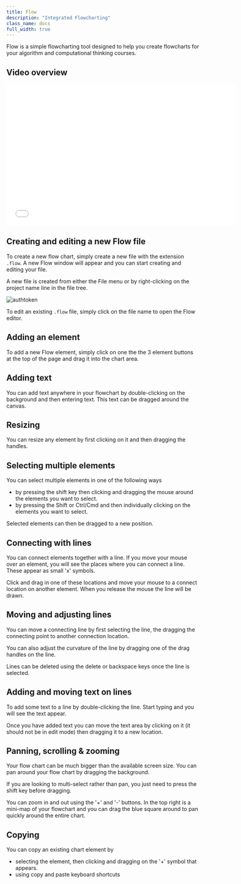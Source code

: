 ```yaml
---
title: Flow
description: "Integrated Flowcharting"
class_name: docs
full_width: true
---
```


Flow is a simple flowcharting tool designed to help you create flowcharts for your algorithm and computational thinking courses.

## Video overview

<div class="video">
<div class="video-wrapper">
<iframe src="//player.vimeo.com/video/130093908" width="600" height="370" frameborder="0" webkitallowfullscreen mozallowflscreen allowfullscreen></iframe>
</div>
</div>

## Creating and editing a new Flow file
To create a new flow chart, simply create a new file with the extension `.flow`. A new Flow window will appear and you can start creating and editing your file.

A new file is created from either the File menu or by right-clicking on the project name line in the file tree.

<img alt="authtoken" src="/img/docs/new-file.png" class="simple"/>

To edit an existing `.flow` file, simply click on the file name to open the Flow editor.


## Adding an element
To add a new Flow element, simply click on one the the 3 element buttons at the top of the page and drag it into the chart area.

## Adding text
You can add text anywhere in your flowchart by double-clicking on the background and then entering text. This text can be dragged around the canvas.

## Resizing
You can resize any element by first clicking on it and then dragging the handles.

## Selecting multiple elements
You can select multiple elements in one of the following ways

- by pressing the shift key then clicking and dragging the mouse around the elements you want to select.
- by pressing the Shift or Ctrl/Cmd and then individually clicking on the elements you want to select.

Selected elements can then be dragged to a new position.

## Connecting with lines
You can connect elements together with a line. If you move your mouse over an element, you will see the places where you can connect a line. These appear as small 'x' symbols.

Click and drag in one of these locations and move your mouse to a connect location on another element. When you release the mouse the line will be drawn.

## Moving and adjusting lines
You can move a connecting line by first selecting the line, the dragging the connecting point to another connection location.

You can also adjust the curvature of the line by dragging one of the drag handles on the line.

Lines can be deleted using the delete or backspace keys once the line is selected.

## Adding and moving text on lines
To add some text to a line by double-clicking the line. Start typing and you will see the text appear.

Once you have added text you can move the text area by clicking on it (it should not be in edit mode) then dragging it to a new location.

## Panning, scrolling & zooming
Your flow chart can be much bigger than the available screen size. You can pan around your flow chart by dragging the background.

If you are looking to multi-select rather than pan, you just need to press the shift key before dragging.

You can zoom in and out using the '+' and '-' buttons. In the top right is a mini-map of your flowchart and you can drag the blue square around to pan quickly around the entire chart.

## Copying
You can copy an existing chart element by

- selecting the element, then clicking and dragging on the '+' symbol that appears.
- using copy and paste keyboard shortcuts
